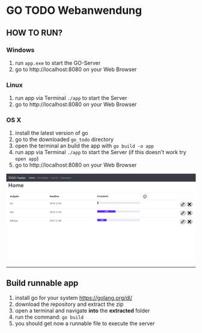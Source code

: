 # GO TODO Webanwendung

## HOW TO RUN?

### Windows
1. run `app.exe` to start the GO-Server
2. go to http://localhost:8080 on your Web Browser

### Linux
1. run app via Terminal `./app` to start the Server
2. go to http://localhost:8080 on your Web Browser


### OS X
1. install the latest version of go
2. go to the downloaded `go_todo` directory
3. open the terminal an build the app with `go build -o app`
4. run app via Terminal `./app` to start the Server (if this doesn't work try `open app`)
2. go to http://localhost:8080 on your Web Browser


![Image of index.html](img/index.JPG)

---

## Build runnable app
1. install go for your system https://golang.org/dl/
2. download the repository and extract the zip
3. open a terminal and navigate **into** the **extracted** folder
4. run the command: `go build`
5. you should get now a runnable file to execute the server


